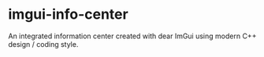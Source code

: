 # imgui-info-center
An integrated information center created with dear ImGui using modern C++ design / coding style.
